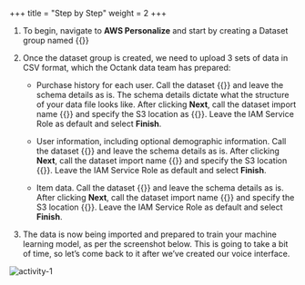 +++
title = "Step by Step"
weight = 2
+++

1. To begin, navigate to **AWS Personalize** and start by creating a Dataset group named {{<copypaste id="tooltiptext0" text="orders-team#">}} 
2. Once the dataset group is created, we need to upload 3 sets of data in CSV format, which the Octank data team has prepared:

    - Purchase history for each user. Call the dataset {{<copypaste id="tooltiptext1" text="user-purchase-history-team#">}} and leave the schema details as is. The schema details dictate what the structure of your data file looks like. After clicking **Next**, call the dataset import name  {{<copypaste id="tooltiptext2" text="import-purchase-history-team#">}} and specify the S3 location as {{<copypaste id="tooltiptext3" text="s3://codingforexecs/extract/personalize/items-by-user/">}}. Leave the IAM Service Role as default and select **Finish**.

    - User information, including optional demographic information. Call the dataset {{<copypaste id="tooltiptext4" text="users-team#">}} and leave the schema details as is. After clicking **Next**, call the dataset import name {{<copypaste id="tooltiptext5" text="import-users-team#">}} and specify the S3 location {{<copypaste id="tooltiptext6" text="s3://codingforexecs/extract/personalize/users/">}}. Leave the IAM Service Role as default and select **Finish**.

    - Item data. Call the dataset {{<copypaste id="tooltiptext7" text="items-team#">}} and leave the schema details as is. After clicking **Next**, call the dataset import name {{<copypaste id="tooltiptext8" text="import-items-team#">}} and specify the S3 location {{<copypaste id="tooltiptext9" text="s3://codingforexecs/extract/personalize/items/">}}. Leave the IAM Service Role as default and select **Finish**.

3. The data is now being imported and prepared to train your machine learning model, as per the screenshot below. This is going to take a bit of time, so let’s come back to it after we’ve created our voice interface.

![activity-1](/images/activity-2-01.png)